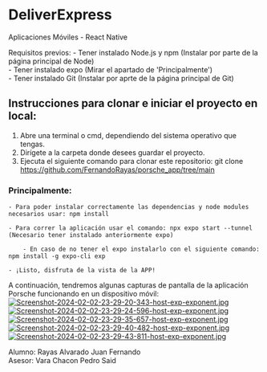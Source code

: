 # DeliverExpress
Aplicaciones Móviles - React Native

Requisitos previos: 
    - Tener instalado Node.js y npm (Instalar por parte de la página principal de Node) <br>
    - Tener instalado expo (Mirar el apartado de 'Principalmente')  <br>
    - Tener instalado Git (Instalar por aprte de la página principal de Git)  <br>
    
## Instrucciones para clonar e iniciar el proyecto en local:
1. Abre una terminal o cmd, dependiendo del sistema operativo que tengas. 
2. Dirígete a la carpeta donde desees guardar el proyecto.
3. Ejecuta el siguiente comando para clonar este repositorio: git clone https://github.com/FernandoRayas/porsche_app/tree/main

### Principalmente:

    - Para poder instalar correctamente las dependencias y node modules necesarios usar: npm install

    - Para correr la aplicación usar el comando: npx expo start --tunnel (Necesario tener instalado anteriormente expo)

        - En caso de no tener el expo instalarlo con el siguiente comando: npm install -g expo-cli exp

    - ¡Listo, disfruta de la vista de la APP!


A continuación, tendremos algunas capturas de pantalla de la aplicación Porsche funcionando en un dispositivo móvil:
[![Screenshot-2024-02-02-23-29-20-343-host-exp-exponent.jpg](https://i.postimg.cc/3RcSBjhc/Screenshot-2024-02-02-23-29-20-343-host-exp-exponent.jpg)](https://postimg.cc/Hcb9WyVw)
[![Screenshot-2024-02-02-23-29-24-596-host-exp-exponent.jpg](https://i.postimg.cc/KcdFcBTf/Screenshot-2024-02-02-23-29-24-596-host-exp-exponent.jpg)](https://postimg.cc/Hj4FBJB8)
[![Screenshot-2024-02-02-23-29-35-657-host-exp-exponent.jpg](https://i.postimg.cc/jSTbPTZJ/Screenshot-2024-02-02-23-29-35-657-host-exp-exponent.jpg)](https://postimg.cc/zVx6YsmJ)
[![Screenshot-2024-02-02-23-29-40-482-host-exp-exponent.jpg](https://i.postimg.cc/JzQWQF2Y/Screenshot-2024-02-02-23-29-40-482-host-exp-exponent.jpg)](https://postimg.cc/Snj5Sgqc)
[![Screenshot-2024-02-02-23-29-43-811-host-exp-exponent.jpg](https://i.postimg.cc/CLk0R5Hg/Screenshot-2024-02-02-23-29-43-811-host-exp-exponent.jpg)](https://postimg.cc/0bkF38BW)


Alumno: Rayas Alvarado Juan Fernando <br>
Asesor: Vara Chacon Pedro Said
